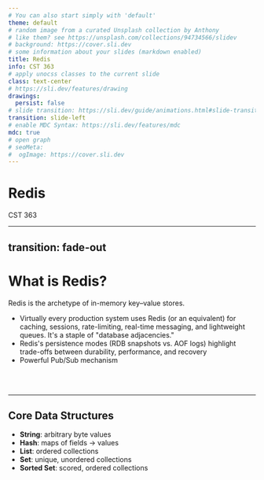 ```yaml
---
# You can also start simply with 'default'
theme: default
# random image from a curated Unsplash collection by Anthony
# like them? see https://unsplash.com/collections/94734566/slidev
# background: https://cover.sli.dev
# some information about your slides (markdown enabled)
title: Redis
info: CST 363
# apply unocss classes to the current slide
class: text-center
# https://sli.dev/features/drawing
drawings:
  persist: false
# slide transition: https://sli.dev/guide/animations.html#slide-transitions
transition: slide-left
# enable MDC Syntax: https://sli.dev/features/mdc
mdc: true
# open graph
# seoMeta:
#  ogImage: https://cover.sli.dev
---
```


# Redis

CST 363


---
transition: fade-out
---

# What is Redis?

Redis is the archetype of in-memory key–value stores.

- Virtually every production system uses Redis (or an equivalent) for caching, sessions, rate-limiting, real-time messaging, and lightweight queues. It's a staple of "database adjacencies."
- Redis's persistence modes (RDB snapshots vs. AOF logs) highlight trade-offs between durability, performance, and recovery 
- Powerful Pub/Sub mechanism
<br>
<br>


---

## Core Data Structures  

- **String**: arbitrary byte values  
- **Hash**: maps of fields → values  
- **List**: ordered collections  
- **Set**: unique, unordered collections  
- **Sorted Set**: scored, ordered collections  